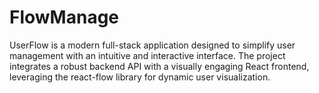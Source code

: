 # FlowManage
UserFlow is a modern full-stack application designed to simplify user management with an intuitive and interactive interface. The project integrates a robust backend API with a visually engaging React frontend, leveraging the react-flow library for dynamic user visualization.
